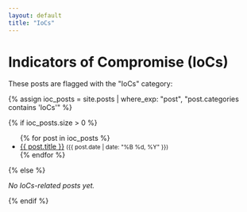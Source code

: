 ```yaml
---
layout: default
title: "IoCs"
---
```


# Indicators of Compromise (IoCs)

These posts are flagged with the "IoCs" category:

{% assign ioc_posts = site.posts | where_exp: "post", "post.categories contains 'IoCs'" %}

{% if ioc_posts.size > 0 %}
<ul>
  {% for post in ioc_posts %}
    <li>
      <a href="{{ post.url | relative_url }}">{{ post.title }}</a> 
      <small>({{ post.date | date: "%B %d, %Y" }})</small>
    </li>
  {% endfor %}
</ul>
{% else %}
<p><em>No IoCs-related posts yet.</em></p>
{% endif %}
